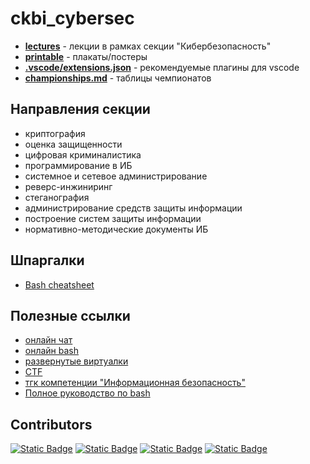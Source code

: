 # ckbi_cybersec

- **[lectures](/lectures)** - лекции в рамках секции "Кибербезопасность"
- **[printable](/printable)** - плакаты/постеры
- **[.vscode/extensions.json](/.vscode/extensions.json)** - рекомендуемые плагины для vscode
- **[championships.md](./championships.md)** - таблицы чемпионатов

## Направления секции

- криптография
- оценка защищенности
- цифровая криминалистика
- программирование в ИБ
- системное и сетевое администрирование
- реверс-инжиниринг
- стеганография
- администрирование средств защиты информации
- построение систем защиты информации
- нормативно-методические документы ИБ

## Шпаргалки

- [Bash cheatsheet](https://devhints.io/bash)

## Полезные ссылки

- [онлайн чат](https://tlk.io/ckbi)
- [онлайн bash](https://copy.sh/v86/?profile=linux26)
- [развернутые виртуалки](https://www.osboxes.org/virtualbox-images)
- [CTF](https://overthewire.org/wargames/)
- [тгк компетенции "Информационная безопасность"](https://t.me/cybersec_atom)
- [Полное руководство по bash](https://tldp.org/LDP/abs/html/)

## Contributors

[![Static Badge](https://img.shields.io/badge/kadoxti-black?style=for-the-badge&logo=github&labelColor=blue)](https://github.com/kadoxti)
[![Static Badge](https://img.shields.io/badge/Prymak-black?style=for-the-badge&logo=github&labelColor=violet)](https://github.com/Prymak-D-A)
[![Static Badge](https://img.shields.io/badge/PocketFreddie-black?style=for-the-badge&logo=bruno&logoColor=black&labelColor=yellow)](https://github.com/PocketFreddie)
[![Static Badge](https://img.shields.io/badge/byakishman-black?style=for-the-badge&logo=bruno&logoColor=black&labelColor=indigo)](https://github.com/byakishman)
